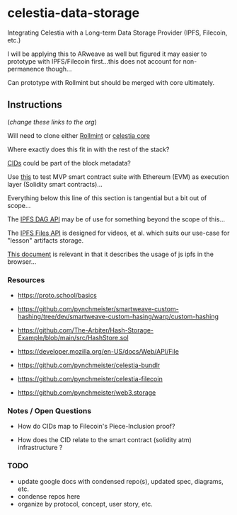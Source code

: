# celestia-data-storage
Integrating Celestia with a Long-term Data Storage Provider (IPFS, Filecoin, etc.)

I will be applying this to ARweave as well but figured it may easier to prototype with IPFS/Filecoin first...this does not account for non-permanence though...

Can prototype with Rollmint but should be merged with core ultimately.

## Instructions

(*change these links to the org*)

Will need to clone either [Rollmint](https://github.com/celestiaorg/rollmint) or [celestia core](https://github.com/celestiaorg/celestia-core/tree/v0.34.x-celestia/docs)

Where exactly does this fit in with the rest of the stack? 

[CIDs](https://github.com/pynchmeister/cid) could be part of the block metadata? 

Use [this](https://github.com/DED-EDU/ephemeral-cluster) to test MVP smart contract suite with Ethereum (EVM) as execution layer (Solidity smart contracts)...

Everything below this line of this section is tangential but a bit out of scope...

The [IPFS DAG API](https://github.com/ipfs/js-ipfs/blob/master/docs/core-api/DAG.md) may be of use for something beyond the scope of this...

The [IPFS Files API](https://github.com/ipfs/js-ipfs/blob/master/docs/core-api/FILES.md) is designed for videos, et al. which suits our use-case for "lesson" artifacts storage.

[This document](https://github.com/ipfs/js-ipfs/blob/master/docs/BROWSERS.md) is relevant in that it describes the usage of js ipfs in the browser...

### Resources

* https://proto.school/basics
* https://github.com/pynchmeister/smartweave-custom-hashing/tree/dev/smartweave-custom-hasing/warp/custom-hashing
* https://github.com/The-Arbiter/Hash-Storage-Example/blob/main/src/HashStore.sol

* https://developer.mozilla.org/en-US/docs/Web/API/File
* https://github.com/pynchmeister/celestia-bundlr
* https://github.com/pynchmeister/celestia-filecoin
* https://github.com/pynchmeister/web3.storage


### Notes / Open Questions

* How do CIDs map to Filecoin's Piece-Inclusion proof?

* How does the CID relate to the smart contract (solidity atm) infrastructure ?

### TODO

* update google docs with condensed repo(s), updated spec, diagrams, etc.
* condense repos here
* organize by protocol, concept, user story, etc. 


